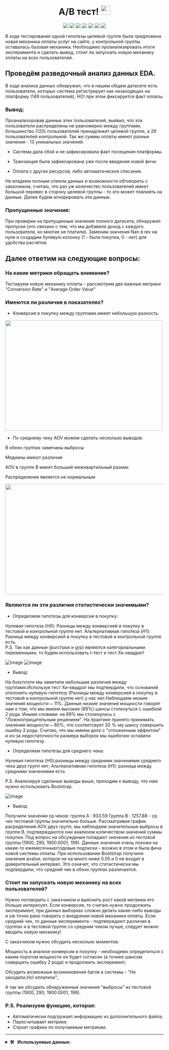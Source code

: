 <div align='center'>
<h1>
 A/B тест!
  <img src="https://media.giphy.com/media/hvRJCLFzcasrR4ia7z/giphy.gif" width="30px"/>
</h1>
</div>
<div align='center'>
   <img src="https://img.shields.io/badge/Python-%23AFEEEE?style=for-the-badge&logo=Python&logoColor=yellow"/>
   <img src="https://img.shields.io/badge/pandas-%23AFEEEE?style=for-the-badge&logo=pandas&logoColor=white"/>
   <img src="https://img.shields.io/badge/scipy-%23AFEEEE?style=for-the-badge&logo=scipy&logoColor=white"/>
   <img src="https://img.shields.io/badge/Seaborn-%23AFEEEE?style=for-the-badge&logo=Seaborn"/>
   <img src="https://img.shields.io/badge/matplotlib-%23AFEEEE?style=for-the-badge&logo=matplotlib&logoColor=white"/>
   <img src="https://img.shields.io/badge/numpy%20-%23AFEEEE?style=for-the-badge&logo=numpy%20&logoColor=white"/>
   <img src="https://img.shields.io/badge/pingouin-%23AFEEEE?style=for-the-badge&logo=pingouin&logoColor=white"/>
</div>

 

В ходе тестирования одной гипотезы целевой группе была предложена новая механика оплаты услуг на сайте, у контрольной группы оставалась базовая механика. Необходимо проанализировать итоги эксперимента и сделать вывод, стоит ли запускать новую механику оплаты на всех пользователей.

## Проведём разведочный анализ данных EDA.
В ходе анализа данных обнаружил, что в нашем общем датасете есть пользователи, которых система регистрирует как незаходящих на платформу (149 пользователей), НО! при этом фиксируется факт оплаты.
### Вывод:
Проанализоровав данные этих пользователей, выявил, что эти пользователи распределены не равномерно между группами, большинство (120) пользователей принадлежит целевой группе, а 29 пользователей контрольной. Так же суммы оплаты имеют разные значения - 13 уникальных значений.

   *   Система дала сбой и не зафиксировала факт посещения платформы.

   *   Транзакция была зафиксирована уже после введения новой фичи.

   *   Оплата с других ресурсов, либо автоматическое списание.

Не владеем полным спеком данных и возможности обговорить с заказчиком, считаю, что раз уж количество пользователей имеет большой перевес в сторону целевой группы - то это может повлиять на данные. Далее будем игнорировать эти данные.
### Пропущенные значения:
При проверки на пропущенные значения полного датасета, обнаружил пропуски (это связано с тем, что мы добавили доход с каждого пользователя, но многие не платили).
Заменим значения Nan в rev на нули и создадим булевую колонку (1 - была покупка, 0 - нет) для удобства расчётов.

## Далее ответим на следующие вопросы:

### На какие метрики обращать внимание?

Тестируем новую механику оплаты - рассмотрим две важные метрики "Conversion Rate" и "Average Order Value"

### Имеются ли различия в показателях?
*   Конверсия в покупку между группами имеет небольшую разность.


<div align='centre'>
   <img src="https://github.com/KinderDs/ExampleA-B/assets/163444205/8bd1c433-4d25-4d3f-9842-e8b23230026d" width ="500" height="350">
</div>


*   По среднему чеку AOV можем сделать несколько выводов:

В обеих группах замечаны выбросы

Медианы имеют различие

AOV в группе B имеет больший межквартильный размах

Распределение является не нормальным

<div align='centre'>
   <img src="https://github.com/KinderDs/ExampleA-B/assets/163444205/15e6e0f9-86ce-4d29-a1ea-d862f933cc66" width ="800" height="350">
</div>


### Являются ли эти различия статистически значимыми?

   *   Определяем гипотезы для конверсии в покупку:

Нулевая гипотеза (H0): Разницы между конверсией в покупку в тестовой и контрольной группе нет.
Альтернативная гипотеза (H1): Разница между конверсией в покупку в тестовой и контрольной группе есть.  
P.S. Так как данные (purchase и grp) являются категориальными переменными, то будем использовать t-тест и тест Хи-квадрат!

![image](https://github.com/KinderDs/ExampleA-B/assets/163444205/018e1d1e-7840-459e-a70d-fb4d01c78ddd)
![image](https://github.com/KinderDs/ExampleA-B/assets/163444205/10184b1a-4431-4f47-af8b-00955daa085e)
   *   Вывод:

На боксплоте мы заметили небольшие различия между группами.Используя тест Хи-квадрат мы подтвердили, что оснований отклонить нулевую гипотезу (Разницы между конверсией в покупку в тестовой и контрольной группе нет) у нас нет.Наблюдаем низкие значения мощности ~ 11%. Данные низкие значения мощности говорят нам о том, что мы имеем высокие (89%) шансы столкнуться с ошибкой 2 рода. Иными словами: на 89% мы столкнулись с "Ложноотрицательным решением". На практике принято принимать значения мощности ~ 80%, что соответсвует 20 %-му шансу совершить ошибку 2 рода. Считаю, что мы имеем дело с "отложенным эффектом" и из-за недостаточности размера выборок мы ошибочно оставили нулевую гипотезу.

   *   Определяем гипотезы для среднего чека:

Нулевая гипотеза (H0):разницы между средними значениями среднего чека двух групп нет;
Альтернативная гипотеза (H1): разница между средними значениями есть

P.S. Анализируя сделаные выводы выше, приходим к выводу, что нам нужно использовать Вootstrap.

![image](https://github.com/KinderDs/ExampleA-B/assets/163444205/6dd4166e-1ef8-4bc4-957d-1c28370cfb89)

   *   Вывод:

Получили значения ср.чеков: группа А : 933.59 Группа B : 1257.88 - ср. чек тестовой группы значительно больше. Рассматривая график расределения AOV двух групп, мы наблюдаем значительные выбросы в группе В, подтверждаются они анализом количеством значений суммы покупки. Под вопрос на обсуждения попадают значения из тестовой группы (1900, 290, 1900.0001, 199). Данные значения очень похожи на какие-то ежемесячные/годовые подписки - возжно в этом и была фича новой системы оплаты. При использовании Вootstrap получили значения pvalue, которое не на много ниже 0.05 и 0 не входит в доверительный интервал. Это означет, что статистически мы подтвердили, что средний чек в обоих группах различается.

### Стоит ли запускать новую механику на всех пользователей?
Нужно поговорить с заказчиком и выяснить рост какой метрики его больше интересует. Если конверсия, то считаю нужно продолжить эксперимент, при данных выборках сложно делать какие-либо выводы и уж точно рано говорить о внедрении новой механики оплаты. Если средний чек, то данные эксперимента - подтверждают различая в группах и в тестовой группе со средним чеком лучше, следует можно вводить новую механику!

С заказчиком нужно обсудить несколько моментов: 

Мощность в анализе конверсии в покупку - необходимо определиться с каким порогом мощности он будет согласен (а точнее шансом совершить ошибку 2 рода) и продолжить эксперемент;

Обсудить возможные возникновения багов в системы - "Не заходили,Но! оплатили"; 

А так же обсудить обнаруженные значения "выбросы" из тестовой группы (1900, 290, 1900.0001, 199).

### P.S. Реализуем функцию, которая:

*   Автоматически подгружает информацию из дополнительного файла;
*   Пересчитывает метрики;
*   Строит графики по получаемым метрикам.

---

<details>
  <summary><b> 🛠 &nbsp;&nbsp;Используемые данные:&nbsp;</b></summary>
  <br/> 
   
*   groups.csv - файл с информацией о принадлежности пользователя к контрольной или экспериментальной группе (А – контроль, B – целевая группа)
   
*   groups_add.csv - дополнительный файл с пользователями, который прислали спустя 2 дня после передачи данных
  
*   active_studs.csv - файл с информацией о пользователях, которые зашли на платформу в дни проведения эксперимента.
  
*   checks.csv - файл с информацией об оплатах пользователей в дни проведения эксперимента.
  
</details>

